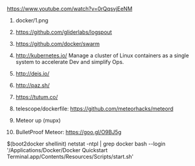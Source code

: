 https://www.youtube.com/watch?v=0rQqsvjEeNM

1. docker/1.png

2. https://github.com/gliderlabs/logspout

3. https://github.com/docker/swarm

4. http://kubernetes.io/ Manage a cluster of Linux containers as a single system to accelerate Dev and simplify Ops.

5. http://deis.io/

6. http://paz.sh/

7. https://tutum.co/

8. telescope/dockerfile:  https://github.com/meteorhacks/meteord

9. Meteor up (mupx)

10. BulletProof Meteor: https://goo.gl/O9BJ5g


$(boot2docker shellinit)
netstat -ntpl | grep docker
bash --login '/Applications/Docker/Docker Quickstart Terminal.app/Contents/Resources/Scripts/start.sh'
